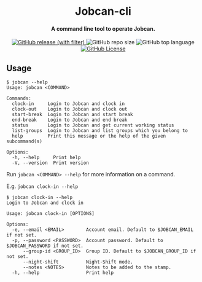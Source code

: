 <h1 align="center">
  Jobcan-cli
</h1>

<h4 align="center">
  A command line tool to operate Jobcan.
</h1>

<div align="center">
<a href="https://github.com/amiyzku/jobcan-cli/releases/latest">
  <img alt="GitHub release (with filter)" src="https://img.shields.io/github/v/release/amiyzku/jobcan-cli?style=for-the-badge">
</a>
<img alt="GitHub repo size" src="https://img.shields.io/github/repo-size/amiyzku/jobcan-cli?style=for-the-badge">
<img alt="GitHub top language" src="https://img.shields.io/github/languages/top/amiyzku/jobcan-cli?style=for-the-badge">
<a href="https://github.com/amiyzku/jobcan-cli/blob/master/LICENSE">
  <img alt="GitHub License" src="https://img.shields.io/github/license/amiyzku/jobcan-cli?style=for-the-badge">
</a>
</div>

## Usage

```plaintext
$ jobcan --help
Usage: jobcan <COMMAND>

Commands:
  clock-in     Login to Jobcan and clock in
  clock-out    Login to Jobcan and clock out
  start-break  Login to Jobcan and start break
  end-break    Login to Jobcan and end break
  status       Login to Jobcan and get current working status
  list-groups  Login to Jobcan and list groups which you belong to
  help         Print this message or the help of the given subcommand(s)

Options:
  -h, --help     Print help
  -V, --version  Print version
```

Run `jobcan <COMMAND> --help` for more information on a command.

E.g. `jobcan clock-in --help`

```plaintext
$ jobcan clock-in --help
Login to Jobcan and clock in

Usage: jobcan clock-in [OPTIONS]

Options:
  -e, --email <EMAIL>        Account email. Default to $JOBCAN_EMAIL if not set.
  -p, --password <PASSWORD>  Account password. Default to $JOBCAN_PASSWORD if not set.
      --group-id <GROUP_ID>  Group ID. Default to $JOBCAN_GROUP_ID if not set.
      --night-shift          Night-Shift mode.
      --notes <NOTES>        Notes to be added to the stamp.
  -h, --help                 Print help
```
